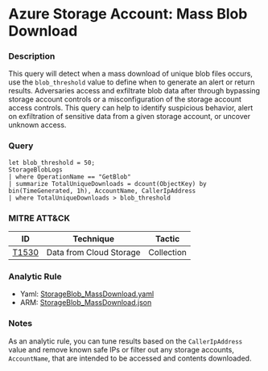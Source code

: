 # Azure Storage Account: Mass Blob Download

### Description
This query will detect when a mass download of unique blob files occurs, use the `blob_threshold` value to define when to generate an alert or return results. Adversaries access and exfiltrate blob data after through bypassing storage account controls or a misconfiguration of the storage account access controls. This query can help to identify suspicious behavior, alert on exfiltration of sensitive data from a given storage account, or uncover unknown access.

### Query
```kql
let blob_threshold = 50;
StorageBlobLogs
| where OperationName == "GetBlob"
| summarize TotalUniqueDownloads = dcount(ObjectKey) by bin(TimeGenerated, 1h), AccountName, CallerIpAddress
| where TotalUniqueDownloads > blob_threshold
```

### MITRE ATT&CK
| ID | Technique | Tactic |
|----|-----------|--------|
| [T1530](https://attack.mitre.org/techniques/T1530/) | Data from Cloud Storage  | Collection |

### Analytic Rule
- Yaml: [StorageBlob_MassDownload.yaml](https://github.com/KernelCaleb/Kustonomicon/blob/main/Analytic%20Rules/Azure%20Storage%20Account/StorageBlob_MassDownload.yaml)
- ARM: [StorageBlob_MassDownload.json](https://github.com/KernelCaleb/Kustonomicon/blob/main/Analytic%20Rules/Azure%20Storage%20Account/StorageBlob_MassDownload.json)

### Notes
As an analytic rule, you can tune results based on the `CallerIpAddress` value and remove known safe IPs or filter out any storage accounts, `AccountName`, that are intended to be accessed and contents downloaded.
